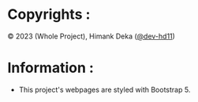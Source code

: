 # Copyrights :
©️ 2023 (Whole Project), Himank Deka \([@dev-hd11](https://www.github.com/dev-hd11)\) 

# Information :
- This project's webpages are styled with Bootstrap 5.
